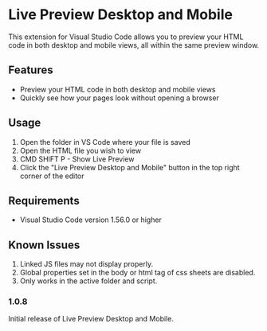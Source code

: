 # Live Preview Desktop and Mobile

This extension for Visual Studio Code allows you to preview your HTML code in both desktop and mobile views, all within the same preview window.

## Features

- Preview your HTML code in both desktop and mobile views
- Quickly see how your pages look without opening a browser

## Usage

1. Open the folder in VS Code where your file is saved
2. Open the HTML file you wish to view
3. CMD SHIFT P - Show Live Preview
4. Click the "Live Preview Desktop and Mobile" button in the top right corner of the editor

## Requirements

- Visual Studio Code version 1.56.0 or higher

## Known Issues

1. Linked JS files may not display properly.
2. Global properties set in the body or html tag of css sheets are disabled.
3. Only works in the active folder and script.

### 1.0.8

Initial release of Live Preview Desktop and Mobile.
